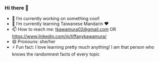 ### Hi there 👋

- 🔭 I’m currently working on something cool!
- 🌱 I’m currently learning Taiwanese Mandarin ❤
- 📫 How to reach me: tkawamura02@gmail.com OR https://www.linkedin.com/in/tiffanykawamura/
- 😄 Pronouns: she/her
- ⚡ Fun fact: I love learning pretty much anything! I am that person who knows the randomnest facts of every topic

<!-- [![Tiffany's GitHub stats](https://github-readme-stats.vercel.app/api?username=Tkawamura02)](https://github.com/Tkawamura02/github-readme-stats) -->
